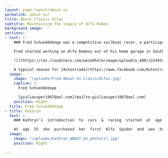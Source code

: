 ```yaml
---
layout: page-layout/about-us
permalink: about-us/
title: About Classic Alfas
subtitle: Maintaining the legacy of Alfa Romeo
background_image: ''
sections:
- text: |-
    ### Fred Schueddekopp was a competitive sailboat racer, a participant in the _1983 America's Cup_, and he spent years in the sailmaking industry at _North Sails_ before making the switch to motorsports.

    Fred started working on Alfa Romeos out of his home garage in Southern California in the late 1980s. He started his full-time career in the business about 1989. Many of Fred's restoration skills were developed during his tenure with _Mosier Restoration_ in Los Angeles. Having spent a few years competing with _IMSA_ in the _Firestone Firehawk Series_, he eventually got involved with vintage car racing through _VARA_. Racing his own cars quickly led to building and maintaining cars for customers, which he has continued to do ever since.

    ![](https://res.cloudinary.com/wesedholm/image/upload/w_400/v1544346915/festisite_facebook.png)

    A typical season for [Autostrada](https://www.facebook.com/Autostrada-300421716734710/), involves six or more events and race support for as many as five cars. Since its inception, Autostrada's focus has been on cars in the 750/101/105 range, specializing in Alfa Romeos along with occasional Formula or Sports Racer. Multiple GTVs, GTAs, and sedans have been built or restored for the track. During the off-season, the race work is done alongside restorations of Alfas from Giuliettas, Spiders & Sprints to105 series coupes and sedans. Other vintage cars, both British and domestic, have also found their way through the shop. But, today as always, the favorite remains Alfa Romeo!
  image:
    image: "/uploads/Fred-About-Us-ClassicAlfas.jpg"
    caption: |-
      Fred Schueddekopp

      [giuliasuper1967@aol.com](mailto:giuliasuper1967@aol.com)
    position: Right
  title: Fred Schueddekopp
- title: Kathryn
  text: |-
    ### Kathryn’s  introduction  to  cars  &  racing  started  at  age  7  in  Las  Vegas.  From  her  dad’s  huge  garage  to  the  Stardust  Racewayshe  spent  most  weekends  either  watching  the  “Drags”  or  cleaning  parts  and  packing  the  “chute"  of  her  dad’s  AA  Top  Fuel  dragster.

    At  age  25  she  purchased  her  first  Alfa  Spider  and  was  hooked  on  Alfas  from  then  on!  Kathryn  enjoys  attending  vintage  racing  events  with  her  partner  Fred  Schueddekopp  and  driving  her  personal  Alfas  around  the  beautiful  San  Juan  and  Hawaiian  Islands.  She  is  currently  in  the  process  of  restoring  three  classics  with  Fred:  ’67  Alfa  Duetto,  ’59  Giulietta  Spider,  &  a  ’62  Jaguar  E-type.
  image:
    image: "/uploads/Kathryn_ABOUT_US_photo[1].jpg"
    position: Right

---
```

